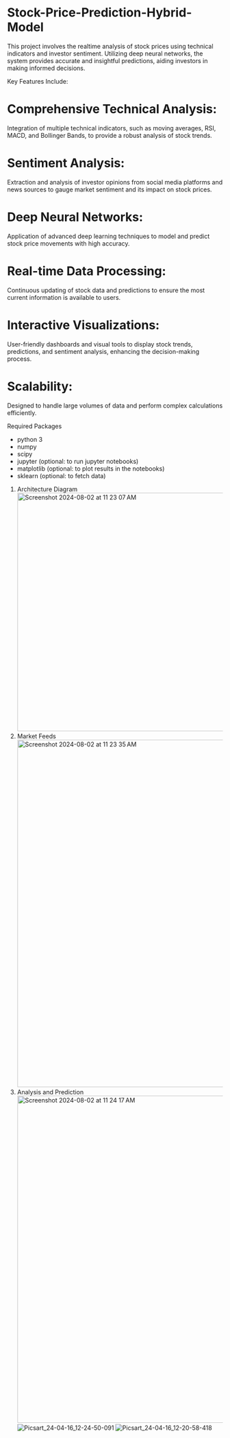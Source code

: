 # Stock-Price-Prediction-Hybrid-Model

This project involves the realtime analysis of stock prices using technical indicators and investor sentiment. Utilizing deep neural networks, the system provides accurate and insightful predictions, aiding investors in making informed decisions.

Key Features Include:

# Comprehensive Technical Analysis:
Integration of multiple technical indicators, such as moving averages, RSI, MACD, and Bollinger Bands, to provide a robust analysis of stock trends.
      
# Sentiment Analysis: 
Extraction and analysis of investor opinions from social media platforms and news sources to gauge market sentiment and its impact on stock prices.
# Deep Neural Networks: 
Application of advanced deep learning techniques to model and predict stock price movements with high accuracy.
# Real-time Data Processing:
Continuous updating of stock data and predictions to ensure the most current information is available to users.
# Interactive Visualizations:
User-friendly dashboards and visual tools to display stock trends, predictions, and sentiment analysis, enhancing the decision-making process.
# Scalability:
Designed to handle large volumes of data and perform complex calculations efficiently.



Required Packages
-  python 3
-  numpy
-  scipy
-  jupyter (optional: to run jupyter notebooks)
-  matplotlib (optional: to plot results in the notebooks)
-  sklearn (optional: to fetch data)


1. Architecture Diagram
   <img width="556" alt="Screenshot 2024-08-02 at 11 23 07 AM" src="https://github.com/user-attachments/assets/358f0429-39dc-4fd6-828b-688df002e49b">
2. Market Feeds
   <img width="810" alt="Screenshot 2024-08-02 at 11 23 35 AM" src="https://github.com/user-attachments/assets/aa255cad-5cc6-411f-8bd6-6000b6c0a0d1">
3. Analysis and Prediction
   <img width="763" alt="Screenshot 2024-08-02 at 11 24 17 AM" src="https://github.com/user-attachments/assets/f6cf2fdc-153b-4bf3-942a-d223d8882a20">
![Picsart_24-04-16_12-24-50-091](https://github.com/user-attachments/assets/79136297-7448-4b67-92e6-bd5b48dcd9e5)
![Picsart_24-04-16_12-20-58-418](https://github.com/user-attachments/assets/b566d99c-c2f2-40cf-9c45-2a3bace381b7)
